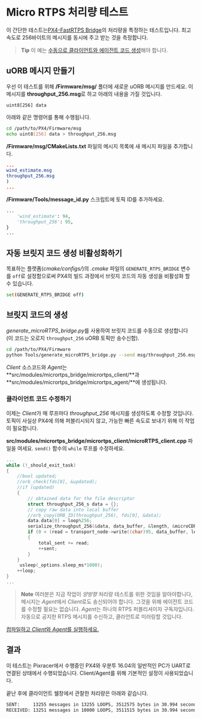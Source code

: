 # Micro RTPS 처리량 테스트

이 간단한 테스트는[PX4-FastRTPS Bridge](../middleware/micrortps.md)의 처리량을 특정하는 테스트입니다. 최고 속도로 256바이트의 메시지를 동시에 주고 받는 것을 측정합니다.

> **Tip** 이 예는 [수동으로 클라이언트와 에이전트 코드 생성](../middleware/micrortps_manual_code_generation.md)해야 합니다.

## uORB 메시지 만들기

우선 이 테스트를 위해 **/Firmware/msg/** 폴더에 새로운 uORB 메시지를 만드세요. 이 메시지를 **throughput_256.msg**로 하고 아래의 내용을 가질 것입니다.

```text
uint8[256] data
```

아래와 같은 명령어를 통해 수행됩니다.

```sh
cd /path/to/PX4/Firmware/msg
echo uint8[256] data > throughput_256.msg
```

**/Firmware/msg/CMakeLists.txt** 파일의 메시지 목록에 새 메시지 파일을 추가합니다.

```cmake
...
wind_estimate.msg
throughput_256.msg
)
...
```

**/Firmware/Tools/message_id.py** 스크립트에 토픽 ID를 추가하세요.

```python
...
    'wind_estimate': 94,
    'throughput_256': 95,
}
...
```

## 자동 브릿지 코드 생성 비활성화하기

목표하는 플랫폼(*cmake/configs/*)의 *.cmake* 파일의 `GENERATE_RTPS_BRIDGE` 변수를 `off`로 설정함으로써 PX4의 빌드 과정에서 브릿지 코드의 자동 생성을 비활성화 할 수 있습니다.

```sh
set(GENERATE_RTPS_BRIDGE off)
```

## 브릿지 코드의 생성

*generate_microRTPS_bridge.py*를 사용하여 브릿지 코드를 수동으로 생성합니다(이 코드는 오로지 `throughput_256` uORB 토픽만 송수신함).

```sh
cd /path/to/PX4/Firmware
python Tools/generate_microRTPS_bridge.py --send msg/throughput_256.msg --receive msg/throughput_256.msg
```

*Client* 소스코드와 *Agent*는 **src/modules/micrortps_bridge/micrortps_client/**과 **src/modules/micrortps_bridge/micrortps_agent/**에 생성됩니다.

### 클라이언트 코드 수정하기

이제는 *Client*가 매 루프마다 *throughput_256* 메시지를 생성하도록 수정할 것입니다. 토픽이 사실상 PX4에 의해 퍼블리시되지 않고, 가능한 빠른 속도로 보내기 위해 이 작업이 필요합니다.

**src/modules/micrortps_bridge/micrortps_client/microRTPS_client.cpp** 파일을 여세요. `send()` 함수의 `while` 루프를 수정하세요.

```cpp
...
while (!_should_exit_task)
{
    //bool updated;
    //orb_check(fds[0], &updated);
    //if (updated)
    {
        // obtained data for the file descriptor
        struct throughput_256_s data = {};
        // copy raw data into local buffer
        //orb_copy(ORB_ID(throughput_256), fds[0], &data);
        data.data[0] = loop%256;
        serialize_throughput_256(&data, data_buffer, &length, &microCDRWriter);
        if (0 < (read = transport_node->write((char)95, data_buffer, length)))
        {
            total_sent += read;
            ++sent;
        }
    }
     usleep(_options.sleep_ms*1000);
    ++loop;
}
...
```

> **Note** 여러분은 지금 작업이 *양방향* 처리량 테스트를 위한 것임을 알아야합니다, 메시지는 *Agent*에서 *Client*로도 송신되어야 합니다. 그것을 위해 에이전트 코드를 수정할 필요는 없습니다. *Agent*는 하나의 RTPS 퍼블리셔이자 구독자입니다. 자동으로 공지한 RTPS 메시지를 수신하고, 클라언트로 미러링할 것입니다.

[컴파일하고 *Client*와 *Agent*를 실행하세요.](../middleware/micrortps_manual_code_generation.md#build-and-use-the-code)

## 결과

이 테스트는 Pixracer에서 수행중인 PX4와 우분투 16.04의 일반적인 PC가 UART로 연결된 상태에서 수행되었습니다. Client/Agent를 위해 기본적인 설정이 사용되었습니다.

끝난 후에 클라이언트 쉘창에서 관찰한 처리량은 아래와 같습니다.

```sh
SENT:     13255 messages in 13255 LOOPS, 3512575 bytes in 30.994 seconds - 113.33KB/s
RECEIVED: 13251 messages in 10000 LOOPS, 3511515 bytes in 30.994 seconds - 113.30KB/s
```